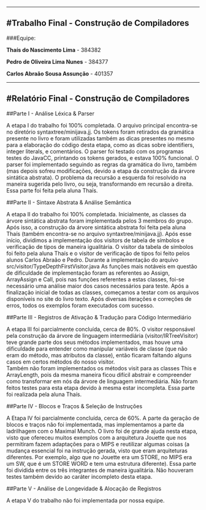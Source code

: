 ------------------------
#Trabalho Final - Construção de Compiladores
------------------------
###Equipe:


**Thaís do Nascimento Lima** - 384382


**Pedro de Oliveira Lima Nunes** - 384377


**Carlos Abraão Sousa Assunção** - 401357 

------------------------
#Relatório Final - Construção de Compiladores
------------------------


##Parte I - Análise Léxica & Parser


A etapa I do trabalho foi 100% completada. O arquivo principal encontra-se no diretório syntaxtree/minijava.jj. Os tokens foram retirados da gramática presente no livro e foram utilizadas também as dicas presentes no mesmo para a elaboração do código desta etapa, como as dicas sobre identifiers, integer literals, e comentários. O parser foi testado com os programas testes do JavaCC, printando os tokens gerados, e estava 100% funcional. 
O parser foi implementado seguindo as regras da gramática do livro, também (mas depois sofreu modificações, devido a etapa da construção da árvore sintática abstrata). O problema da recursão a esquerda foi resolvido na maneira sugerida pelo livro, ou seja, transformando em recursão a direita. Essa parte foi feita pela aluna Thaís.


##Parte II - Sintaxe Abstrata & Análise Semântica


A etapa II do trabalho foi 100% completada. Inicialmente, as classes da árvore sintática abstrata foram implementada pelos 3 membros do grupo. Após isso, a construção da árvore sintática abstrata foi feita pela aluna Thaís (também encontra-se no arquivo syntaxtree/minijava.jj). Após esse início, dividimos a implementação dos visitors de tabela de símbolos e verificação de tipos de  maneira igualitária. O visitor da tabela de símbolos foi feito pela aluna Thaís e o visitor de verificação de tipos foi feito pelos alunos Carlos Abraão e Pedro. Durante a implementação do arquivo src/visitor/TypeDepthFirstVisitor.java
 As funções mais notáveis em questão de dificuldade de implementação foram as referentes ao Assign, ArrayAssign e Call, pois nas funções referentes a estas classes, foi-se necessário uma análise maior dos casos necessários para teste.
Após a finalização inicial de todas as classes, começamos a testar com os arquivos disponíveis no site do livro texto. Após diversas iterações e correções de erros, todos os exemplos foram executados com sucesso. 


##Parte III - Registros de Ativação & Tradução para Código Intermediário


A etapa III foi parcialmente concluída, cerca de 80%. O visitor responsável pela construção da árvore de linguagem intermediária (visitor/IRTreeVisitor) teve grande parte dos seus métodos implementados, mas houve uma dificuldade para entender como manipular variáveis de classe (que não eram do método, mas atributos da classe), então ficaram faltando alguns casos em certos métodos do nosso visitor.  
	Também não foram implementados os métodos visit para as classes This e ArrayLength, pois da mesma maneira ficou difícil abstrair e compreender como transformar em nós da árvore de linguagem intermediária. Não foram feitos testes para esta etapa devido à mesma estar incompleta. Essa parte foi realizada pela aluna Thaís.
	
##Parte IV - Blocos e Traços & Seleção de Instruções


A Etapa IV foi parcialmente concluída, cerca de 60%. A parte da geração de blocos e traços não foi implementada, mas implementamos a parte da ladrilhagem com o Maximal Munch. O livro foi de grande ajuda nesta etapa, visto que ofereceu muitos exemplos com a arquitetura Jouette que nos permitiram fazem adaptações para o MIPS e reutilizar algumas  coisas (a mudança essencial foi na instrução gerada, visto que eram arquiteturas diferentes. Por exemplo, algo que no Jouette era um STORE, no MIPS era um SW, que é um STORE WORD e tem uma estrutura diferente). Essa parte foi dividida entre os três integrantes de maneira igualitária. Não houveram testes também devido ao caráter incompleto desta etapa.


##Parte V - Análise de Longevidade & Alocação de Registros


A etapa V do trabalho não foi implementada por nossa equipe.
